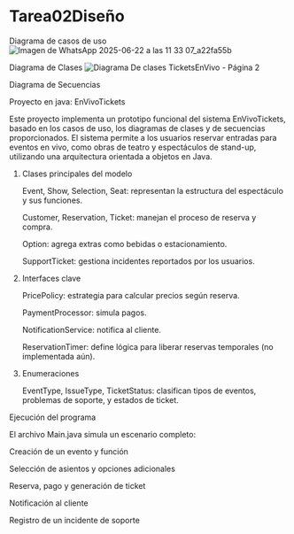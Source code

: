 # Tarea02Diseño


Diagrama de casos de uso
![Imagen de WhatsApp 2025-06-22 a las 11 33 07_a22fa55b](https://github.com/user-attachments/assets/0df8a757-505b-4cd5-a8a8-0ab3fb50f1c3)

Diagrama de Clases
![Diagrama De clases TicketsEnVivo - Página 2](https://github.com/user-attachments/assets/83f26426-c0d4-4114-b595-639b2d972e06)

Diagrama de Secuencias



Proyecto en java:
EnVivoTickets

Este proyecto implementa un prototipo funcional del sistema EnVivoTickets, basado en los casos de uso, los diagramas de clases y de secuencias proporcionados. El sistema permite a los usuarios reservar entradas para eventos en vivo, como obras de teatro y espectáculos de stand-up, utilizando una arquitectura orientada a objetos en Java.

1. Clases principales del modelo

   Event, Show, Selection, Seat: representan la estructura del espectáculo y sus funciones.

   Customer, Reservation, Ticket: manejan el proceso de reserva y compra.

   Option: agrega extras como bebidas o estacionamiento.

   SupportTicket: gestiona incidentes reportados por los usuarios.

2. Interfaces clave

   PricePolicy: estrategia para calcular precios según reserva.

   PaymentProcessor: simula pagos.

   NotificationService: notifica al cliente.

   ReservationTimer: define lógica para liberar reservas temporales (no implementada aún).

3. Enumeraciones
   
   EventType, IssueType, TicketStatus: clasifican tipos de eventos, problemas de soporte, y  estados de ticket.


Ejecución del programa

   El archivo Main.java simula un escenario completo:

   Creación de un evento y función

   Selección de asientos y opciones adicionales

   Reserva, pago y generación de ticket

   Notificación al cliente

   Registro de un incidente de soporte
